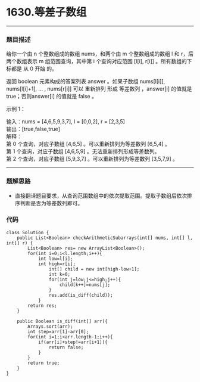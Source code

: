 # 1630.等差子数组

---
### 题目描述
给你一个由 n 个整数组成的数组 nums，和两个由 m 个整数组成的数组 l 和 r，后两个数组表示 m 组范围查询，其中第 i 个查询对应范围 [l[i], r[i]] 。所有数组的下标都是 从 0 开始 的。

返回 boolean 元素构成的答案列表 answer 。如果子数组 nums[l[i]], nums[l[i]+1], ... , nums[r[i]] 可以 重新排列 形成 等差数列 ，answer[i] 的值就是 true；否则answer[i] 的值就是 false 。

示例 1：
>
输入：nums = [4,6,5,9,3,7], l = [0,0,2], r = [2,3,5]<br>
输出：[true,false,true]<br>
解释：<br>
第 0 个查询，对应子数组 [4,6,5] 。可以重新排列为等差数列 [6,5,4] 。<br>
第 1 个查询，对应子数组 [4,6,5,9] 。无法重新排列形成等差数列。<br>
第 2 个查询，对应子数组 [5,9,3,7] 。可以重新排列为等差数列 [3,5,7,9] 。

---
### 题解思路

+ 直接翻译题目要求，从查询范围数组中的依次提取范围。提取子数组后依次排序判断是否为等差数列即可。

### 代码
	class Solution {
    	public List<Boolean> checkArithmeticSubarrays(int[] nums, int[] l, int[] r) {
        	List<Boolean> res= new ArrayList<Boolean>();
        	for(int i=0;i<l.length;i++){
        	    int low=l[i];
        	    int high=r[i];
	    	        int[] child = new int[high-low+1];
	    	        int k=0;
	    	        for(int j=low;j<=high;j++){
	    	            child[k++]=nums[j];
	    	        }
	    	        res.add(is_diff(child));
	    	    }
	   	    return res;
	   	}

	    public Boolean is_diff(int[] arr){
	        Arrays.sort(arr);
	        int step=arr[1]-arr[0];
	        for(int i=1;i<arr.length-1;i++){
	            if(arr[i]+step!=arr[i+1]){
	                return false;
	            }
	        }
	        return true;
	    }
	}
